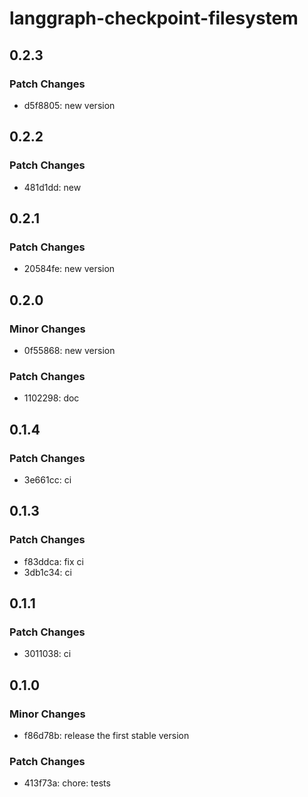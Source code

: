 # langgraph-checkpoint-filesystem

## 0.2.3

### Patch Changes

- d5f8805: new version

## 0.2.2

### Patch Changes

- 481d1dd: new

## 0.2.1

### Patch Changes

- 20584fe: new version

## 0.2.0

### Minor Changes

- 0f55868: new version

### Patch Changes

- 1102298: doc

## 0.1.4

### Patch Changes

- 3e661cc: ci

## 0.1.3

### Patch Changes

- f83ddca: fix ci
- 3db1c34: ci

## 0.1.1

### Patch Changes

- 3011038: ci

## 0.1.0

### Minor Changes

- f86d78b: release the first stable version

### Patch Changes

- 413f73a: chore: tests
